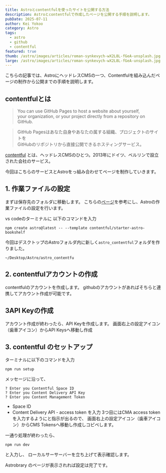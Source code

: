 ```yaml
---
title: Astroとcontentfulを使ったサイトを公開する方法
description: Astroとcontentfulで作成したページを公開する手順を説明します。
pubDate: 2025-07-11
author: Kei Yokoo
category: Astro
tags:
  - astro
  - github
  - contentful
featured: true
thumb: /astro/images/articles/roman-synkevych-wX2L8L-fGeA-unsplash.jpg
large: /astro/images/articles/roman-synkevych-wX2L8L-fGeA-unsplash.jpg
---
```


こちらの記事では、AstroにヘッドレスCMSの一つ、Contentfulを組み込んだページの制作から公開までの手順を説明します。

## contentfulとは
> You can use GitHub Pages to host a website about yourself, \
> your organization, or your project directly from a repository on GitHub.


> GitHub Pagesはあなた自身やあなたの属する組織、プロジェクトのサイトを\
> GitHubのリポジトリから直接公開できるホスティングサービス。


[contentful](https://www.contentful.com) とは、ヘッドレスCMSのひとつ。2013年にドイツ、ベルリンで設立された会社のサービス。

今回はこちらのサービスとAstroをっ組み合わせてページを制作していきます。


## 1. 作業ファイルの設定

まずは保存先のフォルダに移動します。
こちらの[ページ](https://www.contentful.com/astro-starter/)を参考にし、Astroの作業ファイルの設定を行います。

vs codeのターミナルに
以下のコマンドを入力
```
npm create astro@latest -- --template contentful/starter-astro-bookshelf
```

今回はデスクトップのAstroフォルダ内に新しく`astro_contentful`フォルダを作りました。

```
~/Desktop/Astro/astro_contentfu
```


## 2. contentfulアカウントの作成
contentfulのアカウントを作成します。
githubのアカウントがあればそちらと連携してアカウント作成が可能です。


## 3API Keyの作成
アカウント作成が終わったら、API Keyを作成します。
画面右上の設定アイコン（歯車アイコン）からAPI Keysへ移動し作成

## 3. contentful のセットアップ
ターミナルに以下のコマンドを入力
```
npm run setup
``` 

メッセージに沿って、
```
? Enter you Contentful Space ID 
? Enter you Content Delivery API Key
? Enter you Content Management Token
```
- Space ID
- Content Delivery API - access token
を入力
3つ目にはCMA access tokenを入力するようにと指示が出るので、
画面右上の設定アイコン（歯車アイコン）からCMS Tokensへ移動し作成しコピペします。

一通り処理が終わったら、
```
npm run dev
```
と入力し、
ローカルサーサーバーを立ち上げて表示確認します。

Astrobrary
のページが表示されれば設定は完了です。